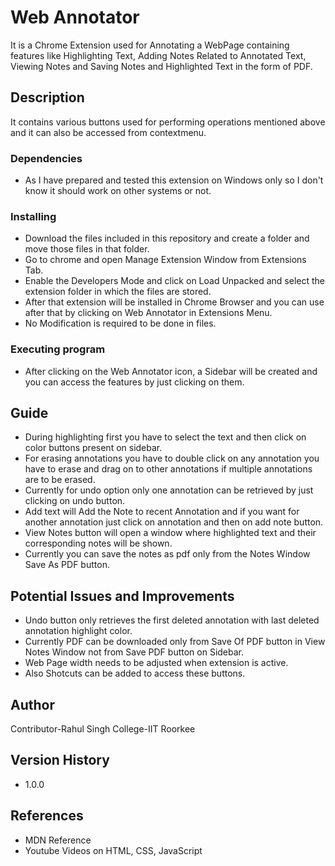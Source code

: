 # Web Annotator
It is a Chrome Extension used for Annotating a WebPage containing features like Highlighting Text, Adding Notes Related to Annotated Text, Viewing Notes and Saving Notes and Highlighted Text in the form of PDF.

## Description
It contains various buttons used for performing operations mentioned above and it can also be accessed from contextmenu.

### Dependencies
* As I have prepared and tested this extension on Windows only so I don't know it should work on other systems or not. 

### Installing
* Download the files included in this repository and create a folder and move those files in that folder.
* Go to chrome and open Manage Extension Window from Extensions Tab.
* Enable the Developers Mode and click on Load Unpacked and select the extension folder in which the files are stored.
* After that extension will be installed in Chrome Browser and you can use after that by clicking on Web Annotator in Extensions Menu.
* No Modification is required to be done in files.

### Executing program
* After clicking on the Web Annotator icon, a Sidebar will be created and you can access the features by just clicking on them.

## Guide
* During highlighting first you have to select the text and then click on color buttons present on sidebar.
* For erasing annotations you have to double click on any annotation you have to erase and drag on to other annotations if multiple annotations are to be erased.
* Currently for undo option only one annotation can be retrieved by just clicking on undo button.
* Add text will Add the Note to recent Annotation and if you want for another annotation just click on annotation and then on add note button.
* View Notes button will open a window where highlighted text and their corresponding notes will be shown.
* Currently you can save the notes as pdf only from the Notes Window Save As PDF button.


## Potential Issues and Improvements
* Undo button only retrieves the first deleted annotation with last deleted annotation highlight color.
* Currently PDF can be downloaded only from Save Of PDF button in View Notes Window not from Save PDF button on Sidebar.
* Web Page width needs to be adjusted when extension is active.
* Also Shotcuts can be added to access these buttons.

## Author
Contributor-Rahul Singh
College-IIT Roorkee

## Version History
* 1.0.0 

## References
* MDN Reference
* Youtube Videos on HTML, CSS, JavaScript
